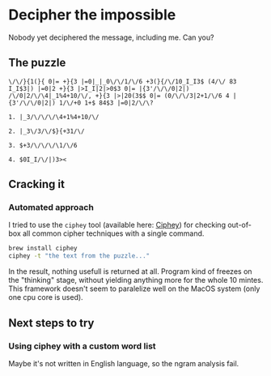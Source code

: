 # Decipher the impossible

Nobody yet deciphered the message, including me. Can you?

## The puzzle

```
\/\/}{1(}{ 0|= +}{3 |=0|_|_0\/\/1/\/6 +3(}{/\/10_I_I3$ (4/\/ 83 I_I$3|) |=0|2 +}{3 |>I_I|2|>0$3 0|= |{3'/\/\/0|2|) /\/0|2/\/\4|_1%4+10/\/, +}{3 |>|20(3$$ 0|= (0/\/\/3|2+1/\/6 4 |{3'/\/\/0|2|) 1/\/+0 1+$ 84$3 |=0|2/\/\?
```

`1. |_3/\/\/\/\4+1%4+10/\/`

`2. |_3\/3/\/$}{+31/\/`

`3. $+3/\/\/\/\1/\/6`

`4. $0I_I/\/|)3><`

## Cracking it

### Automated approach 

I tried to use the `ciphey` tool (available here: [Ciphey](https://github.com/Ciphey/Ciphey)) for checking out-of-box all common cipher techniques with a single command. 

```bash
brew install ciphey
ciphey -t "the text from the puzzle..."
```

In the result, nothing usefull is returned at all. Program kind of freezes on the "thinking" stage, without yielding anything more for the whole 10 mintes. This framework doesn't seem to paralelize well on the MacOS system (only one cpu core is used).  

## Next steps to try

### Using ciphey with a custom word list

Maybe it's not written in English language, so the ngram analysis fail. 
